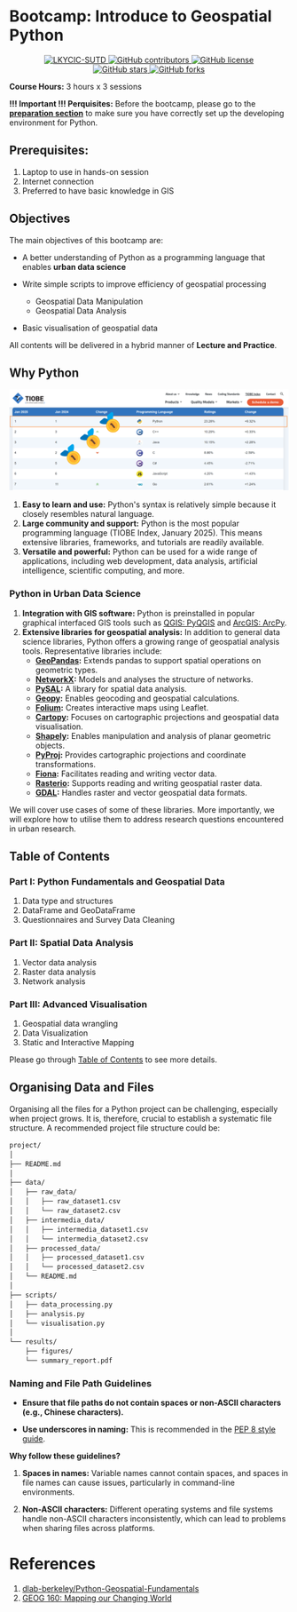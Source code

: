 # Bootcamp: Introduce to Geospatial Python

<div align="center">
    <a href="https://lkycic.sutd.edu.sg/">
        <img src="https://img.shields.io/badge/LKYCIC-SUTD-blue" alt="LKYCIC-SUTD">
    </a>
    <a href="https://github.com/academicpages/academicpages.github.io/graphs/contributors">
        <img src="https://img.shields.io/github/contributors/BayiLi081/GIS-training.svg" alt="GitHub contributors">
    </a>
    <a href="https://github.com/academicpages/academicpages.github.io/blob/master/LICENSE">
        <img src="https://img.shields.io/github/license/BayiLi081/GIS-training?color=blue" alt="GitHub license">
    </a>
    <br>
    <a href="https://github.com/academicpages/academicpages.github.io">
        <img src="https://img.shields.io/github/stars/BayiLi081/GIS-training" alt="GitHub stars">
    </a>
    <a href="https://github.com/academicpages/academicpages.github.io/fork">
        <img src="https://img.shields.io/github/forks/BayiLi081/GIS-training" alt="GitHub forks">
    </a>
</div>

**Course Hours:** 3 hours x 3 sessions

**!!! Important !!! Perquisites:** Before the bootcamp, please go to the **[preparation section](./0-01_intro.md)** to make sure you have correctly set up the developing environment for Python.

## Prerequisites:

1. Laptop to use in hands-on session
2. Internet connection
3. Preferred to have basic knowledge in GIS

## Objectives

The main objectives of this bootcamp are: 

- A better understanding of Python as a programming language that enables **urban data science**
- Write simple scripts to improve efficiency of geospatial processing
   - Geospatial Data Manipulation
   - Geospatial Data Analysis

- Basic visualisation of geospatial data

All contents will be delivered in a hybrid manner of **Lecture and Practice**.

## Why Python

![The TIOBE Programming Language Rank](images/programminglanguagerank_tiobe.png)  

1. **Easy to learn and use:** Python's syntax is relatively simple because it closely resembles natural language.  
2. **Large community and support:** Python is the most popular programming language (TIOBE Index, January 2025). This means extensive libraries, frameworks, and tutorials are readily available.  
3. **Versatile and powerful:** Python can be used for a wide range of applications, including web development, data analysis, artificial intelligence, scientific computing, and more.  

### Python in Urban Data Science  

1. **Integration with GIS software:** Python is preinstalled in popular graphical interfaced GIS tools such as [QGIS: PyQGIS](https://qgis.org/pyqgis/master/) and [ArcGIS: ArcPy](https://www.esri.com/en-us/arcgis/products/arcgis-python-libraries/libraries/arcpy).  
2. **Extensive libraries for geospatial analysis:** In addition to general data science libraries, Python offers a growing range of geospatial analysis tools. Representative libraries include:  
   - **[GeoPandas](https://geopandas.org/en/stable/getting_started.html):** Extends pandas to support spatial operations on geometric types.  
   - **[NetworkX](https://networkx.org/):** Models and analyses the structure of networks. 
   - **[PySAL](https://pysal.org/explore/):** A library for spatial data analysis.  
   - **[Geopy](https://geopy.readthedocs.io/en/stable/):** Enables geocoding and geospatial calculations.  
   - **[Folium](https://python-visualization.github.io/folium/latest/):** Creates interactive maps using Leaflet.  
   - **[Cartopy](https://scitools.org.uk/cartopy/docs/latest/):** Focuses on cartographic projections and geospatial data visualisation.  
   - **[Shapely](https://shapely.readthedocs.io/en/stable/):** Enables manipulation and analysis of planar geometric objects.  
   - **[PyProj](https://pyproj4.github.io/pyproj/stable/):** Provides cartographic projections and coordinate transformations.  
   - **[Fiona](https://fiona.readthedocs.io/en/stable/):** Facilitates reading and writing vector data.  
   - **[Rasterio](https://rasterio.readthedocs.io/en/stable/):** Supports reading and writing geospatial raster data.  
   - **[GDAL](https://gdal.org/en/stable/):** Handles raster and vector geospatial data formats.  

We will cover use cases of some of these libraries. More importantly, we will explore how to utilise them to address research questions encountered in urban research.  

## Table of Contents

### Part I: Python Fundamentals and Geospatial Data

1. Data type and structures
2. DataFrame and GeoDataFrame
3. Questionnaires and Survey Data Cleaning

### Part II: Spatial Data Analysis

1. Vector data analysis
2. Raster data analysis
3. Network analysis

### Part III: Advanced Visualisation

1. Geospatial data wrangling
2. Data Visualization
3. Static and Interactive Mapping

Please go through [Table of Contents](0-01_intro.md#table-of-contents) to see more details.

## Organising Data and Files  

Organising all the files for a Python project can be challenging, especially when project grows. It is, therefore, crucial to establish a systematic file structure. A recommended project file structure could be:  

```bash
project/
│
├── README.md
│
├── data/
│   ├── raw_data/
│   │   ├── raw_dataset1.csv
│   │   └── raw_dataset2.csv
│   ├── intermedia_data/
│   │   ├── intermedia_dataset1.csv
│   │   └── intermedia_dataset2.csv
│   ├── processed_data/
│   │   ├── processed_dataset1.csv
│   │   └── processed_dataset2.csv
│   └── README.md
│
├── scripts/
│   ├── data_processing.py
│   ├── analysis.py
│   └── visualisation.py
│
└── results/
    ├── figures/
    └── summary_report.pdf
```

### Naming and File Path Guidelines  

- **Ensure that file paths do not contain spaces or non-ASCII characters (e.g., Chinese characters).** 

- **Use underscores in naming:** This is recommended in the [PEP 8 style guide](https://peps.python.org/pep-0008/#function-and-variable-names).  

**Why follow these guidelines?**  

1. **Spaces in names:** Variable names cannot contain spaces, and spaces in file names can cause issues, particularly in command-line environments.  

2. **Non-ASCII characters:** Different operating systems and file systems handle non-ASCII characters inconsistently, which can lead to problems when sharing files across platforms.  

# References

1. [dlab-berkeley/Python-Geospatial-Fundamentals](https://github.com/dlab-berkeley/Python-Geospatial-Fundamentals)
1. [GEOG 160: Mapping our Changing World](https://www.e-education.psu.edu/geog160/)



